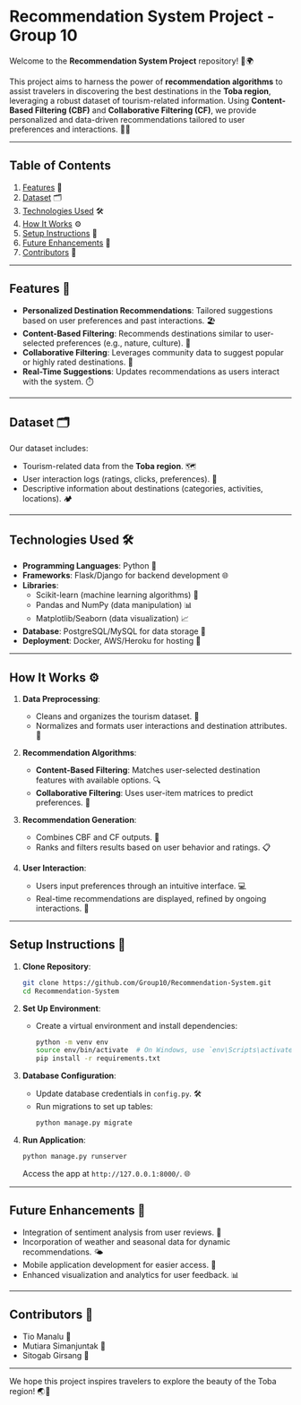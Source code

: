 # Recommendation System Project - Group 10

Welcome to the **Recommendation System Project** repository! 🎉🌍

This project aims to harness the power of **recommendation algorithms** to assist travelers in discovering the best destinations in the **Toba region**, leveraging a robust dataset of tourism-related information. Using **Content-Based Filtering (CBF)** and **Collaborative Filtering (CF)**, we provide personalized and data-driven recommendations tailored to user preferences and interactions. 🧳✨

---

## Table of Contents
1. [Features](#features) 🌟
2. [Dataset](#dataset) 🗂️
3. [Technologies Used](#technologies-used) 🛠️
4. [How It Works](#how-it-works) ⚙️
5. [Setup Instructions](#setup-instructions) 📖
6. [Future Enhancements](#future-enhancements) 🚀
7. [Contributors](#contributors) 🙌

---

## Features 🌟
- **Personalized Destination Recommendations**: Tailored suggestions based on user preferences and past interactions. 🏖️
- **Content-Based Filtering**: Recommends destinations similar to user-selected preferences (e.g., nature, culture). 🌄
- **Collaborative Filtering**: Leverages community data to suggest popular or highly rated destinations. 🤝
- **Real-Time Suggestions**: Updates recommendations as users interact with the system. ⏱️

---

## Dataset 🗂️
Our dataset includes:
- Tourism-related data from the **Toba region**. 🗺️
- User interaction logs (ratings, clicks, preferences). 📝
- Descriptive information about destinations (categories, activities, locations). 🏕️

---

## Technologies Used 🛠️
- **Programming Languages**: Python 🐍
- **Frameworks**: Flask/Django for backend development 🌐
- **Libraries**: 
  - Scikit-learn (machine learning algorithms) 🤖
  - Pandas and NumPy (data manipulation) 📊
  - Matplotlib/Seaborn (data visualization) 📈
- **Database**: PostgreSQL/MySQL for data storage 💾
- **Deployment**: Docker, AWS/Heroku for hosting 🚢

---

## How It Works ⚙️
1. **Data Preprocessing**: 
   - Cleans and organizes the tourism dataset. 🧹
   - Normalizes and formats user interactions and destination attributes. 📑

2. **Recommendation Algorithms**:
   - **Content-Based Filtering**: Matches user-selected destination features with available options. 🔍
   - **Collaborative Filtering**: Uses user-item matrices to predict preferences. 🤝

3. **Recommendation Generation**:
   - Combines CBF and CF outputs. 🔄
   - Ranks and filters results based on user behavior and ratings. 📋

4. **User Interaction**:
   - Users input preferences through an intuitive interface. 💻
   - Real-time recommendations are displayed, refined by ongoing interactions. 🌟

---

## Setup Instructions 📖
1. **Clone Repository**:
   ```bash
   git clone https://github.com/Group10/Recommendation-System.git
   cd Recommendation-System
   ```

2. **Set Up Environment**:
   - Create a virtual environment and install dependencies:
     ```bash
     python -m venv env
     source env/bin/activate  # On Windows, use `env\Scripts\activate`
     pip install -r requirements.txt
     ```

3. **Database Configuration**:
   - Update database credentials in `config.py`. 🛠️
   - Run migrations to set up tables:
     ```bash
     python manage.py migrate
     ```

4. **Run Application**:
   ```bash
   python manage.py runserver
   ```
   Access the app at `http://127.0.0.1:8000/`. 🌐

---

## Future Enhancements 🚀
- Integration of sentiment analysis from user reviews. 💬
- Incorporation of weather and seasonal data for dynamic recommendations. 🌤️
- Mobile application development for easier access. 📱
- Enhanced visualization and analytics for user feedback. 📊

---

## Contributors 🙌
- Tio Manalu 🌟
- Mutiara Simanjuntak 🌟
- Sitogab Girsang 🌟

---

We hope this project inspires travelers to explore the beauty of the Toba region! 🌏🧭

